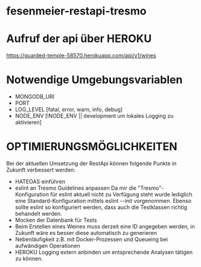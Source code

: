 # fesenmeier-restapi-tresmo

# Aufruf der api über HEROKU
https://guarded-temple-58570.herokuapp.com/api/v1/wines

# Notwendige Umgebungsvariablen
- MONGODB_URI
- PORT
- LOG_LEVEL [fatal, error, warn, info, debug]
- NODE_ENV [!NODE_ENV || development um lokales Logging zu aktivieren]

# OPTIMIERUNGSMÖGLICHKEITEN
Bei der aktuellen Umsetzung der RestApi können folgende Punkte in Zukunft verbessert werden:


* HATEOAS einführen
* eslint an Tresmo Guidelines anpassen
  Da mir die "Tresmo"-Konfiguration für eslint aktuell nicht zu Verfügung steht wurde lediglich eine Standard-Konfiguration mittels eslint --init vorgenommen.
  Ebenso sollte eslint so konfiguriert werden, dass auch die Testklassen richtig behandelt werden.
* Mocken der Datenbank für Tests
* Beim Erstellen eines Weines muss derzeit eine ID angegeben werden, in Zukunft wäre es besser diese automatisch zu generieren
* Nebenläufigkeit z.B. mit Docker-Prozessen und Queueing bei aufwändigen Operationen
* HEROKU Logging extern anbinden um entsprechende Analysen tätigen zu können.
